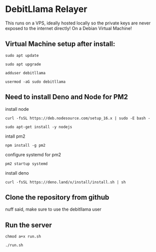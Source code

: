 # DebitLlama Relayer

This runs on a VPS, ideally hosted locally so the private keys are never exposed to the internet directly!
On a Debian Virtual Machine!

## Virtual Machine setup after install:

`sudo apt update`

`sudo apt upgrade`

`adduser debitllama`

`usermod -aG sudo debitllama`

## Need to install Deno and Node for PM2

install node

`curl -fsSL https://deb.nodesource.com/setup_16.x | sudo -E bash -`

`sudo apt-get install -y nodejs`

intall pm2

`npm install -g pm2`

configure systemd for pm2

`pm2 startup systemd`

install deno

`curl -fsSL https://deno.land/x/install/install.sh | sh`


## Clone the repository from github
nuff said, make sure to use the debitllama user

## Run the server
`chmod a+x run.sh`

`./run.sh`


